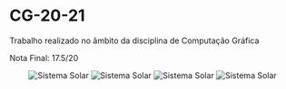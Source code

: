 # CG-20-21
Trabalho realizado no âmbito da disciplina de Computação Gráfica

Nota Final: 17.5/20

<p align="center">
  <img src="https://cdn.discordapp.com/attachments/731145346520186925/892793032359948318/Imagem3.png" alt="Sistema Solar">
  <img src="https://cdn.discordapp.com/attachments/731145346520186925/892793031080701982/Imagem2.png" alt="Sistema Solar">
  <img src="https://cdn.discordapp.com/attachments/731145346520186925/892793026064314468/Imagem1.png" alt="Sistema Solar">
  <img src="https://cdn.discordapp.com/attachments/731145346520186925/892793035820240966/Imagem4.png" alt="Sistema Solar">
</p>

